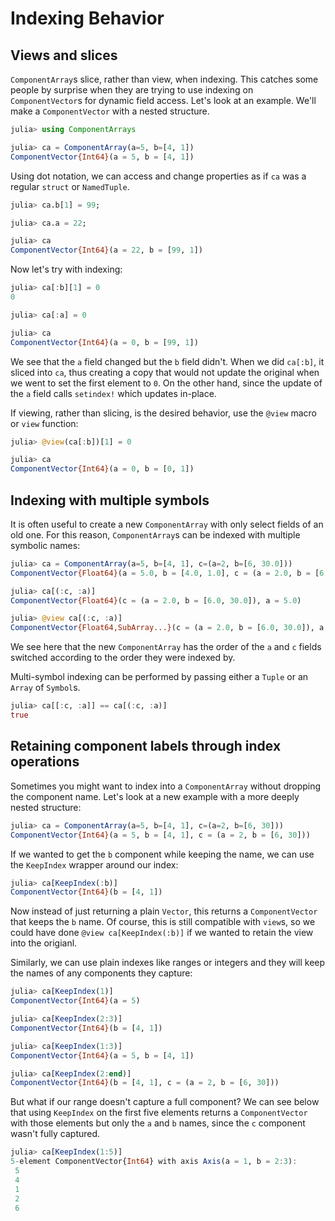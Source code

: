 # Indexing Behavior

## Views and slices
`ComponentArray`s slice, rather than view, when indexing. This catches some people by surprise when they are trying to use indexing on `ComponentVector`s for dynamic field access. Let's look at an example. We'll make a `ComponentVector` with a nested structure.
```julia
julia> using ComponentArrays

julia> ca = ComponentArray(a=5, b=[4, 1])
ComponentVector{Int64}(a = 5, b = [4, 1])
```
Using dot notation, we can access and change properties as if `ca` was a regular `struct` or `NamedTuple`.
```julia
julia> ca.b[1] = 99;

julia> ca.a = 22;

julia> ca
ComponentVector{Int64}(a = 22, b = [99, 1])
```
Now let's try with indexing:
```julia
julia> ca[:b][1] = 0
0

julia> ca[:a] = 0

julia> ca
ComponentVector{Int64}(a = 0, b = [99, 1])
```
We see that the `a` field changed but the `b` field didn't. When we did `ca[:b]`, it sliced into `ca`, thus creating a copy that would not update the original when we went to set the first element to `0`. On the other hand, since the update of the `a` field calls `setindex!` which updates in-place.

If viewing, rather than slicing, is the desired behavior, use the `@view` macro or `view` function:
```julia
julia> @view(ca[:b])[1] = 0

julia> ca
ComponentVector{Int64}(a = 0, b = [0, 1])
```

## Indexing with multiple symbols
It is often useful to create a new `ComponentArray` with only select fields of an old one. For this reason, `ComponentArray`s can be indexed with multiple symbolic names:
```julia
julia> ca = ComponentArray(a=5, b=[4, 1], c=(a=2, b=[6, 30.0]))
ComponentVector{Float64}(a = 5.0, b = [4.0, 1.0], c = (a = 2.0, b = [6.0, 30.0]))

julia> ca[(:c, :a)]
ComponentVector{Float64}(c = (a = 2.0, b = [6.0, 30.0]), a = 5.0)

julia> @view ca[(:c, :a)]
ComponentVector{Float64,SubArray...}(c = (a = 2.0, b = [6.0, 30.0]), a = 5.0)
```
We see here that the new `ComponentArray` has the order of the `a` and `c` fields switched according to the order they were indexed by.

Multi-symbol indexing can be performed by passing either a `Tuple` or an `Array` of `Symbol`s.
```julia
julia> ca[[:c, :a]] == ca[(:c, :a)]
true
```

## Retaining component labels through index operations
Sometimes you might want to index into a `ComponentArray` without dropping the component name. Let's look at a new example with a more deeply nested structure:
```julia
julia> ca = ComponentArray(a=5, b=[4, 1], c=(a=2, b=[6, 30]))
ComponentVector{Int64}(a = 5, b = [4, 1], c = (a = 2, b = [6, 30]))
```
If we wanted to get the `b` component while keeping the name, we can use the `KeepIndex` wrapper around our index:
```julia
julia> ca[KeepIndex(:b)]
ComponentVector{Int64}(b = [4, 1])
```
Now instead of just returning a plain `Vector`, this returns a `ComponentVector` that keeps the `b` name. Of course, this is still compatible with `view`s, so we could have done `@view ca[KeepIndex(:b)]` if we wanted to retain the view into the origianl.

Similarly, we can use plain indexes like ranges or integers and they will keep the names of any components they capture:
```julia
julia> ca[KeepIndex(1)]
ComponentVector{Int64}(a = 5)

julia> ca[KeepIndex(2:3)]
ComponentVector{Int64}(b = [4, 1])

julia> ca[KeepIndex(1:3)]
ComponentVector{Int64}(a = 5, b = [4, 1])

julia> ca[KeepIndex(2:end)]
ComponentVector{Int64}(b = [4, 1], c = (a = 2, b = [6, 30]))
```
But what if our range doesn't capture a full component? We can see below that using `KeepIndex` on the first five elements returns a `ComponentVector` with those elements but only the `a` and `b` names, since the `c` component wasn't fully captured. 
```julia
julia> ca[KeepIndex(1:5)]
5-element ComponentVector{Int64} with axis Axis(a = 1, b = 2:3):
 5
 4
 1
 2
 6
```